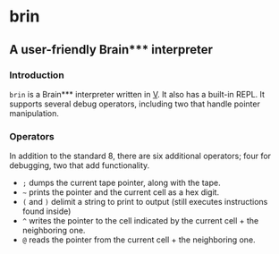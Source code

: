 # brin
## A user-friendly Brain*** interpreter

### Introduction
`brin` is a Brain*** interpreter written in [V](https://vlang.io). It also has a built-in REPL.
It supports several debug operators, including two that handle pointer manipulation.

### Operators
In addition to the standard 8, there are six additional operators; four for debugging, two that add functionality. 
 - `;` dumps the current tape pointer, along with the tape.
 - `~` prints the pointer and the current cell as a hex digit.
 - `(` and `)` delimit a string to print to output (still executes instructions found inside)
 - `^` writes the pointer to the cell indicated by the current cell + the neighboring one.
 - `@` reads the pointer from the current cell + the neighboring one.
